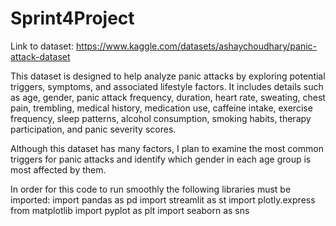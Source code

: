 # Sprint4Project

Link to dataset:
https://www.kaggle.com/datasets/ashaychoudhary/panic-attack-dataset

This dataset is designed to help analyze panic attacks by exploring potential triggers, symptoms, and associated lifestyle factors. It includes details such as age, gender, panic attack frequency, duration, heart rate, sweating, chest pain, trembling, medical history, medication use, caffeine intake, exercise frequency, sleep patterns, alcohol consumption, smoking habits, therapy participation, and panic severity scores.

Although this dataset has many factors, I plan to examine the most common triggers for panic attacks and identify which gender in each age group is most affected by them.

In order for this code to run smoothly the following libraries must be imported:
import pandas as pd
import streamlit as st
import plotly.express
from matplotlib import pyplot as plt
import seaborn as sns


